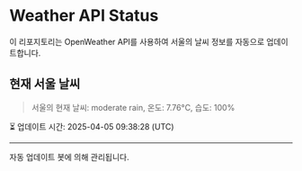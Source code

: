 
# Weather API Status

이 리포지토리는 OpenWeather API를 사용하여 서울의 날씨 정보를 자동으로 업데이트합니다.

## 현재 서울 날씨
> 서울의 현재 날씨: moderate rain, 온도: 7.76°C, 습도: 100%

⏳ 업데이트 시간: 2025-04-05 09:38:28 (UTC)

---
자동 업데이트 봇에 의해 관리됩니다.
